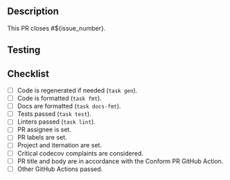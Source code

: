 ## Description

This PR closes #${issue_number}.

<!-- Write a description to explain changes that are not described in the initatial issues.
What were the reasons for those changes?
Which decisions did you make and why? 
What else should reviewers know about your changes? -->

## Testing

<!-- How did you test your changes?
Which new tests did you add?
Did you run anything manually? -->

## Checklist

- [ ] Code is regenerated if needed (`task gen`).
- [ ] Code is formatted (`task fmt`).
- [ ] Docs are formatted (`task docs-fmt`).
- [ ] Tests passed (`task test`).
- [ ] Linters passed (`task lint`).
- [ ] PR assignee is set.
- [ ] PR labels are set.
- [ ] Project and iternation are set.
- [ ] Critical codecov complaints are considered.
- [ ] PR title and body are in accordance with the Conform PR GitHub Action.
- [ ] Other GitHub Actions passed.
